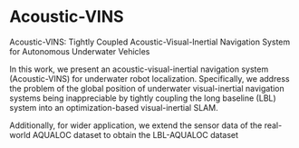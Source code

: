 # Acoustic-VINS
Acoustic-VINS: Tightly Coupled Acoustic-Visual-Inertial Navigation System for Autonomous Underwater Vehicles


In this work, we present an acoustic-visual-inertial
navigation system (Acoustic-VINS) for underwater robot localization. Specifically, we address the problem of the global
position of underwater visual-inertial navigation systems being
inappreciable by tightly coupling the long baseline (LBL) system
into an optimization-based visual-inertial SLAM. 

Additionally, for wider application, we extend the sensor data of the real-world AQUALOC dataset to obtain the LBL-AQUALOC dataset
